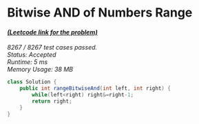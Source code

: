 # **Bitwise AND of Numbers Range**

#### [_(Leetcode link for the problem)_](https://leetcode.com/problems/bitwise-and-of-numbers-range/)

_8267 / 8267 test cases passed.  
Status: Accepted  
Runtime: 5 ms  
Memory Usage: 38 MB_

```java
class Solution {
    public int rangeBitwiseAnd(int left, int right) {
        while(left<right) right&=right-1;
        return right;
    }
}
```
